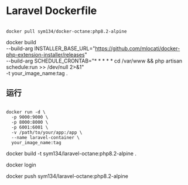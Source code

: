 Laravel Dockerfile
===

```shell

docker pull sym134/docker-octane:php8.2-alpine
```

docker build \
--build-arg INSTALLER_BASE_URL="https://github.com/mlocati/docker-php-extension-installer/releases" \
--build-arg SCHEDULE_CRONTAB="* * * * * cd /var/www && php artisan schedule:run >> /dev/null 2>&1" \
-t your_image_name:tag .

## 运行
```shell

docker run -d \
  -p 9000:9000 \
  -p 8000:8000 \
  -p 6001:6001 \
  -v /path/to/your/app:/app \
  --name laravel-container \
  your_image_name:tag
```


docker build -t sym134/laravel-octane:php8.2-alpine .

docker login 

docker push sym134/laravel-octane:php8.2-alpine  